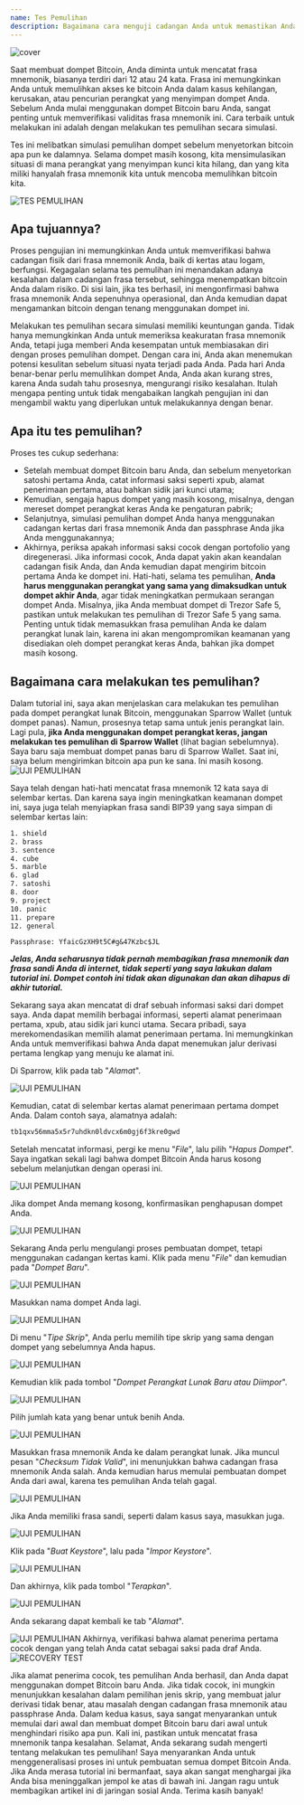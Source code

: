 ```yaml
---
name: Tes Pemulihan
description: Bagaimana cara menguji cadangan Anda untuk memastikan Anda tidak kehilangan bitcoin Anda?
---
```

![cover](assets/cover.webp)

Saat membuat dompet Bitcoin, Anda diminta untuk mencatat frasa mnemonik, biasanya terdiri dari 12 atau 24 kata. Frasa ini memungkinkan Anda untuk memulihkan akses ke bitcoin Anda dalam kasus kehilangan, kerusakan, atau pencurian perangkat yang menyimpan dompet Anda. Sebelum Anda mulai menggunakan dompet Bitcoin baru Anda, sangat penting untuk memverifikasi validitas frasa mnemonik ini. Cara terbaik untuk melakukan ini adalah dengan melakukan tes pemulihan secara simulasi.

Tes ini melibatkan simulasi pemulihan dompet sebelum menyetorkan bitcoin apa pun ke dalamnya. Selama dompet masih kosong, kita mensimulasikan situasi di mana perangkat yang menyimpan kunci kita hilang, dan yang kita miliki hanyalah frasa mnemonik kita untuk mencoba memulihkan bitcoin kita.

![TES PEMULIHAN](assets/notext/01.webp)

## Apa tujuannya?

Proses pengujian ini memungkinkan Anda untuk memverifikasi bahwa cadangan fisik dari frasa mnemonik Anda, baik di kertas atau logam, berfungsi. Kegagalan selama tes pemulihan ini menandakan adanya kesalahan dalam cadangan frasa tersebut, sehingga menempatkan bitcoin Anda dalam risiko. Di sisi lain, jika tes berhasil, ini mengonfirmasi bahwa frasa mnemonik Anda sepenuhnya operasional, dan Anda kemudian dapat mengamankan bitcoin dengan tenang menggunakan dompet ini.

Melakukan tes pemulihan secara simulasi memiliki keuntungan ganda. Tidak hanya memungkinkan Anda untuk memeriksa keakuratan frasa mnemonik Anda, tetapi juga memberi Anda kesempatan untuk membiasakan diri dengan proses pemulihan dompet. Dengan cara ini, Anda akan menemukan potensi kesulitan sebelum situasi nyata terjadi pada Anda. Pada hari Anda benar-benar perlu memulihkan dompet Anda, Anda akan kurang stres, karena Anda sudah tahu prosesnya, mengurangi risiko kesalahan. Itulah mengapa penting untuk tidak mengabaikan langkah pengujian ini dan mengambil waktu yang diperlukan untuk melakukannya dengan benar.

## Apa itu tes pemulihan?

Proses tes cukup sederhana:
- Setelah membuat dompet Bitcoin baru Anda, dan sebelum menyetorkan satoshi pertama Anda, catat informasi saksi seperti xpub, alamat penerimaan pertama, atau bahkan sidik jari kunci utama;
- Kemudian, sengaja hapus dompet yang masih kosong, misalnya, dengan mereset dompet perangkat keras Anda ke pengaturan pabrik;
- Selanjutnya, simulasi pemulihan dompet Anda hanya menggunakan cadangan kertas dari frasa mnemonik Anda dan passphrase Anda jika Anda menggunakannya;
- Akhirnya, periksa apakah informasi saksi cocok dengan portofolio yang diregenerasi. Jika informasi cocok, Anda dapat yakin akan keandalan cadangan fisik Anda, dan Anda kemudian dapat mengirim bitcoin pertama Anda ke dompet ini.
Hati-hati, selama tes pemulihan, **Anda harus menggunakan perangkat yang sama yang dimaksudkan untuk dompet akhir Anda**, agar tidak meningkatkan permukaan serangan dompet Anda. Misalnya, jika Anda membuat dompet di Trezor Safe 5, pastikan untuk melakukan tes pemulihan di Trezor Safe 5 yang sama. Penting untuk tidak memasukkan frasa pemulihan Anda ke dalam perangkat lunak lain, karena ini akan mengompromikan keamanan yang disediakan oleh dompet perangkat keras Anda, bahkan jika dompet masih kosong.

## Bagaimana cara melakukan tes pemulihan?

Dalam tutorial ini, saya akan menjelaskan cara melakukan tes pemulihan pada dompet perangkat lunak Bitcoin, menggunakan Sparrow Wallet (untuk dompet panas). Namun, prosesnya tetap sama untuk jenis perangkat lain. Lagi pula, **jika Anda menggunakan dompet perangkat keras, jangan melakukan tes pemulihan di Sparrow Wallet** (lihat bagian sebelumnya).
Saya baru saja membuat dompet panas baru di Sparrow Wallet. Saat ini, saya belum mengirimkan bitcoin apa pun ke sana. Ini masih kosong.
![UJI PEMULIHAN](assets/notext/02.webp)

Saya telah dengan hati-hati mencatat frasa mnemonik 12 kata saya di selembar kertas. Dan karena saya ingin meningkatkan keamanan dompet ini, saya juga telah menyiapkan frasa sandi BIP39 yang saya simpan di selembar kertas lain:

```txt
1. shield
2. brass
3. sentence
4. cube
5. marble
6. glad
7. satoshi
8. door
9. project
10. panic
11. prepare
12. general
```

```text
Passphrase: YfaicGzXH9t5C#g&47Kzbc$JL
```

***Jelas, Anda seharusnya tidak pernah membagikan frasa mnemonik dan frasa sandi Anda di internet, tidak seperti yang saya lakukan dalam tutorial ini. Dompet contoh ini tidak akan digunakan dan akan dihapus di akhir tutorial.***

Sekarang saya akan mencatat di draf sebuah informasi saksi dari dompet saya. Anda dapat memilih berbagai informasi, seperti alamat penerimaan pertama, xpub, atau sidik jari kunci utama. Secara pribadi, saya merekomendasikan memilih alamat penerimaan pertama. Ini memungkinkan Anda untuk memverifikasi bahwa Anda dapat menemukan jalur derivasi pertama lengkap yang menuju ke alamat ini.

Di Sparrow, klik pada tab "*Alamat*".

![UJI PEMULIHAN](assets/notext/03.webp)

Kemudian, catat di selembar kertas alamat penerimaan pertama dompet Anda. Dalam contoh saya, alamatnya adalah:

```txt
tb1qxv56mma5x5r7uhdkn0ldvcx6m0gj6f3kre0gwd
```

Setelah mencatat informasi, pergi ke menu "*File*", lalu pilih "*Hapus Dompet*". Saya ingatkan sekali lagi bahwa dompet Bitcoin Anda harus kosong sebelum melanjutkan dengan operasi ini.

![UJI PEMULIHAN](assets/notext/04.webp)

Jika dompet Anda memang kosong, konfirmasikan penghapusan dompet Anda.

![UJI PEMULIHAN](assets/notext/05.webp)

Sekarang Anda perlu mengulangi proses pembuatan dompet, tetapi menggunakan cadangan kertas kami. Klik pada menu "*File*" dan kemudian pada "*Dompet Baru*".

![UJI PEMULIHAN](assets/notext/06.webp)

Masukkan nama dompet Anda lagi.

![UJI PEMULIHAN](assets/notext/07.webp)

Di menu "*Tipe Skrip*", Anda perlu memilih tipe skrip yang sama dengan dompet yang sebelumnya Anda hapus.

![UJI PEMULIHAN](assets/notext/08.webp)

Kemudian klik pada tombol "*Dompet Perangkat Lunak Baru atau Diimpor*".

![UJI PEMULIHAN](assets/notext/09.webp)

Pilih jumlah kata yang benar untuk benih Anda.

![UJI PEMULIHAN](assets/notext/10.webp)

Masukkan frasa mnemonik Anda ke dalam perangkat lunak. Jika muncul pesan "*Checksum Tidak Valid*", ini menunjukkan bahwa cadangan frasa mnemonik Anda salah. Anda kemudian harus memulai pembuatan dompet Anda dari awal, karena tes pemulihan Anda telah gagal.

![UJI PEMULIHAN](assets/notext/11.webp)

Jika Anda memiliki frasa sandi, seperti dalam kasus saya, masukkan juga.

![UJI PEMULIHAN](assets/notext/12.webp)

Klik pada "*Buat Keystore*", lalu pada "*Impor Keystore*".

![UJI PEMULIHAN](assets/notext/13.webp)

Dan akhirnya, klik pada tombol "*Terapkan*".

![UJI PEMULIHAN](assets/notext/14.webp)

Anda sekarang dapat kembali ke tab "*Alamat*".

![UJI PEMULIHAN](assets/notext/15.webp)
Akhirnya, verifikasi bahwa alamat penerima pertama cocok dengan yang telah Anda catat sebagai saksi pada draf Anda.
![RECOVERY TEST](assets/notext/16.webp)

Jika alamat penerima cocok, tes pemulihan Anda berhasil, dan Anda dapat menggunakan dompet Bitcoin baru Anda. Jika tidak cocok, ini mungkin menunjukkan kesalahan dalam pemilihan jenis skrip, yang membuat jalur derivasi tidak benar, atau masalah dengan cadangan frasa mnemonik atau passphrase Anda. Dalam kedua kasus, saya sangat menyarankan untuk memulai dari awal dan membuat dompet Bitcoin baru dari awal untuk menghindari risiko apa pun. Kali ini, pastikan untuk mencatat frasa mnemonik tanpa kesalahan.
Selamat, Anda sekarang sudah mengerti tentang melakukan tes pemulihan! Saya menyarankan Anda untuk menggeneralisasi proses ini untuk pembuatan semua dompet Bitcoin Anda. Jika Anda merasa tutorial ini bermanfaat, saya akan sangat menghargai jika Anda bisa meninggalkan jempol ke atas di bawah ini. Jangan ragu untuk membagikan artikel ini di jaringan sosial Anda. Terima kasih banyak!